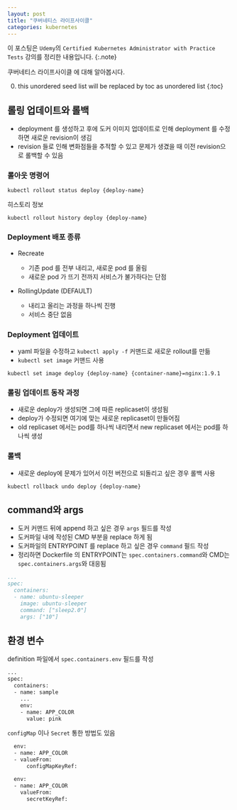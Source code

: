 ```yaml
---
layout: post
title: "쿠버네티스 라이프사이클"
categories: kubernetes
---
```


이 포스팅은 `Udemy`의 `Certified Kubernetes Administrator with Practice Tests` 강의를 정리한 내용입니다.
{:.note}

쿠버네티스 라이프사이클 에 대해 알아봅시다.

0. this unordered seed list will be replaced by toc as unordered list
{:toc}

## 롤링 업데이트와 롤백

- deployment 를 생성하고 후에 도커 이미지 업데이트로 인해  deployment 를 수정하면 새로운 revision이 생김
- revision 들로 인해 변화점들을 추적할 수 있고 문제가 생겼을 때 이전 revision으로 롤백할 수 있음

### 롤아웃 명령어

```
kubectl rollout status deploy {deploy-name}
```

히스토리 정보

```
kubectl rollout history deploy {deploy-name}
```

### Deployment 배포 종류

- Recreate
    - 기존 pod 를 전부 내리고, 새로운 pod 를 올림
    - 새로운 pod 가 뜨기 전까지 서비스가 불가하다는 단점

-  RollingUpdate (DEFAULT)
    - 내리고 올리는 과정을 하나씩 진행
    - 서비스 중단 없음

### Deployment 업데이트

- yaml 파일을 수정하고 `kubectl apply -f` 커맨드로 새로운 rollout를 만듦
- `kubectl set image` 커맨드 사용

```
kubectl set image deploy {deploy-name} {container-name}=nginx:1.9.1
```

### 롤링 업데이트 동작 과정

- 새로운 deploy가 생성되면 그에 따른 replicaset이 생성됨
- deploy가 수정되면 여기에 맞는 새로운 replicaset이 만들어짐
- old replicaset 에서는 pod를 하나씩 내리면서 new replicaset 에서는 pod를 하나씩 생성

### 롤백

- 새로운 deploy에 문제가 있어서 이전 버전으로 되돌리고 싶은 경우 롤백 사용

```
kubectl rollback undo deploy {deploy-name}
```

## command와 args

- 도커 커맨드 뒤에 append 하고 싶은 경우 `args` 필드를 작성
- 도커파일 내에 작성된 CMD 부분을 replace 하게 됨
- 도커파일의 ENTRYPOINT 를 replace 하고 싶은 경우 `command` 필드 작성
- 정리하면 Dockerfile 의 ENTRYPOINT는 `spec.containers.command`와 CMD는 `spec.containers.args`와 대응됨

```yaml
...
spec:
  containers:
  - name: ubuntu-sleeper
    image: ubuntu-sleeper
    command: ["sleep2.0"]
    args: ["10"]
```

## 환경 변수

definition 파일에서 `spec.containers.env` 필드를 작성

```Dockerfile
...
spec:
  containers:
  - name: sample
    ... 
    env:
    - name: APP_COLOR 
      value: pink
```

`configMap` 이나 `Secret` 통한 방법도 있음

```Dockerfile
  env:
  - name: APP_COLOR
  - valueFrom:
      configMapKeyRef:
```

```Dockerfile
  env:
  - name: APP_COLOR
    valueFrom:
      secretKeyRef: 
```